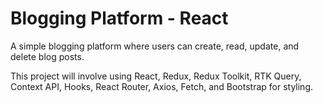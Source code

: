 # Blogging Platform - React
A simple blogging platform where users can create, read, update, and delete blog posts.

This project will involve using React, Redux, Redux Toolkit, RTK Query, Context API, Hooks, React Router, Axios, Fetch, and Bootstrap for styling.